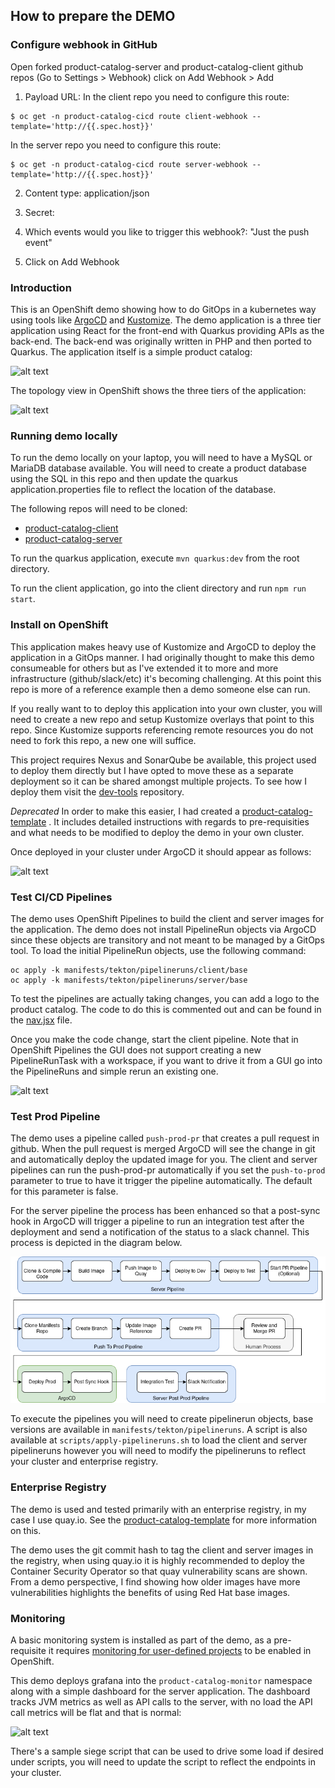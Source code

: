 

## How to prepare the DEMO



### Configure webhook in GitHub

Open forked product-catalog-server and product-catalog-client github repos (Go to Settings > Webhook) click on Add Webhook > Add


1) Payload URL: In the client repo you need to configure this route:

```
$ oc get -n product-catalog-cicd route client-webhook --template='http://{{.spec.host}}'
```

In the server repo you need to configure this route:

```
$ oc get -n product-catalog-cicd route server-webhook --template='http://{{.spec.host}}'
```

2) Content type: application/json

3) Secret: <empty>

4) Which events would you like to trigger this webhook?: "Just the push event"

5) Click on Add Webhook







### Introduction

This is an OpenShift demo showing how to do GitOps in a kubernetes way using tools like [ArgoCD](https://argoproj.github.io/argo-cd/) and [Kustomize](https://kubernetes.io/docs/tasks/manage-kubernetes-objects/kustomization/). The demo application is a three tier application using React for the front-end with Quarkus providing APIs as the back-end. The back-end was originally written in PHP and then ported to Quarkus. The application itself is a simple product catalog:

![alt text](https://raw.githubusercontent.com/gnunn-gitops/product-catalog/master/docs/img/screenshot.png)

The topology view in OpenShift shows the three tiers of the application:

![alt text](https://raw.githubusercontent.com/gnunn-gitops/product-catalog/master/docs/img/topology.png)

### Running demo locally

To run the demo locally on your laptop, you will need to have a MySQL or MariaDB database available. You will need to create a product database using the SQL in this repo and then update the quarkus application.properties file to reflect the location of the database.

The following repos will need to be cloned:

* [product-catalog-client](https://github.com/luisarizmendi/product-catalog-client)
* [product-catalog-server](https://github.com/luisarizmendi/product-catalog-server)


To run the quarkus application, execute ```mvn quarkus:dev``` from the root directory.

To run the client application, go into the client directory and run ```npm run start```.

### Install on OpenShift

This application makes heavy use of Kustomize and ArgoCD to deploy the application in a GitOps manner. I had originally thought to make this demo
consumeable for others but as I've extended it to more and more infrastructure (github/slack/etc) it's becoming challenging. At this point this repo
is more of a reference example then a demo someone else can run.

If you really want to to deploy this application into your own cluster,
you will need to create a new repo and setup Kustomize overlays that point to this repo. Since Kustomize supports referencing remote resources you do not need
to fork this repo, a new one will suffice.

This project requires Nexus and SonarQube be available, this project used to deploy them directly but I have opted to move these as a separate deployment so it can be shared amongst multiple projects. To see how I deploy them visit the [dev-tools](https://github.com/gnunn-gitops/dev-tools) repository.

*Deprecated* In order to make this easier, I had created a [product-catalog-template](https://github.com/gnunn-gitops/product-catalog-template) . It includes detailed instructions with regards to pre-requisities and what needs to be modified to deploy the demo in your own cluster.

Once deployed in your cluster under ArgoCD it should appear as follows:

![alt text](https://raw.githubusercontent.com/gnunn-gitops/product-catalog/master/docs/img/argocd.png)

### Test CI/CD Pipelines

The demo uses OpenShift Pipelines to build the client and server images for the application. The demo does not install PipelineRun objects via ArgoCD since these objects are transitory and not meant to be managed by a GitOps tool. To load the initial PipelineRun objects, use the following command:

```
oc apply -k manifests/tekton/pipelineruns/client/base
oc apply -k manifests/tekton/pipelineruns/server/base
```

To test the pipelines are actually taking changes, you can add a logo to the product catalog. The code to do this is commented out and can be found in the [nav.jsx](https://github.com/gnunn1/quarkus-product-catalog/blob/master/client/src/js/components/layouts/nav.jsx#L45) file.

Once you make the code change, start the client pipeline. Note that in OpenShift Pipelines the GUI does not support creating a new PipelineRunTask with a workspace, if you want to drive it from a GUI go into the PipelineRuns and simple rerun an existing one.

![alt text](https://raw.githubusercontent.com/gnunn-gitops/product-catalog/master/docs/img/tekton-rerun.png)

### Test Prod Pipeline

The demo uses a pipeline called ```push-prod-pr``` that creates a pull request in github. When the pull request is merged ArgoCD will see the change in git and automatically deploy the updated image for you. The client and server pipelines can run the push-prod-pr automatically if you set the ```push-to-prod``` parameter to true to have it trigger the pipeline automatically. The default for this parameter is false.

For the server pipeline the process has been enhanced so that a post-sync hook in ArgoCD will trigger a pipeline to run an integration test after the deployment and send a notification of the status to a slack channel. This process is depicted in the diagram below.

![alt text](https://raw.githubusercontent.com/gnunn-gitops/product-catalog/master/docs/img/cicd-flow.png)

To execute the pipelines you will need to create pipelinerun objects, base versions are available in ```manifests/tekton/pipelineruns```. A script is also available at ```scripts/apply-pipelineruns.sh``` to load the client and server pipelineruns however you will need to modify the pipelineruns to reflect your cluster and enterprise registry.

### Enterprise Registry

The demo is used and tested primarily with an enterprise registry, in my case I use quay.io. See the [product-catalog-template](https://github.com/gnunn-gitops/product-catalog-template) for more information on this.

The demo uses the git commit hash to tag the client and server images in the registry, when using quay.io it is highly recommended to deploy the Container Security Operator so that quay vulnerability scans are shown. From a demo perspective, I find showing how older images have more vulnerabilities highlights the benefits of using Red Hat base images.

### Monitoring

A basic monitoring system is installed as part of the demo, as a pre-requisite it requires [monitoring for user-defined projects](https://docs.openshift.com/container-platform/4.6/monitoring/enabling-monitoring-for-user-defined-projects.html) to be enabled in OpenShift.

This demo deploys grafana into the ```product-catalog-monitor``` namespace along with a simple dashboard for the server application. The dashboard tracks JVM metrics as well as API calls to the server, with no load the API call metrics will be flat and that is normal:

![alt text](https://raw.githubusercontent.com/gnunn-gitops/product-catalog/master/docs/img/monitoring.png)

There's a sample siege script that can be used to drive some load if desired under scripts, you will need to update the script to reflect the endpoints in your cluster.